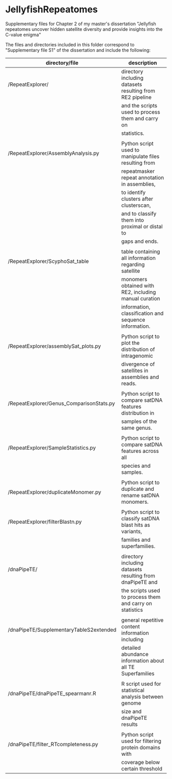 # JellyfishRepeatomes
Supplementary files for Chapter 2 of my master's dissertation "Jellyfish repeatomes uncover hidden satellite diversity and provide insights into the C-value enigma"


﻿The files and directories included in this folder correspond to "Supplementary file S1" of the dissertation
 and include the following:

|directory/file			                    	| description
|-------------------------------------------------------|----------------------------------------------------------
|/RepeatExplorer/			                |directory including datasets resulting from RE2 pipeline                    
|                                         		|and the scripts used to process them and carry on                      
|                                        		|statistics.
|                                        		|
|/RepeatExplorer/AssemblyAnalysis.py     		|Python script used to manipulate files resulting from  
|                                        		|repeatmasker repeat annotation in assemblies, 
|                                        		|to identify clusters after clusterscan,
|                                        		|and to classify them into proximal or distal to
|                                        		|gaps and ends.
|							|
|/RepeatExplorer/ScyphoSat_table 		      	|table containing all information regarding satellite
|				                       	|monomers obtained with RE2, including manual curation   
|                               	  	     	|information, classification and sequence information.
|							|
|/RepeatExplorer/assemblySat_plots.py 			|Python script to plot the distribution of intragenomic
|					               	|divergence of satellites in assemblies and reads.
|							|
|/RepeatExplorer/Genus_ComparisonStats.py		|Python script to compare satDNA features distribution in 
|                                         		|samples of the same genus.
|							|
|/RepeatExplorer/SampleStatistics.py	    		|Python script to compare satDNA features across all  
|                                        		|species and samples.
|                                      			|      
|/RepeatExplorer/duplicateMonomer.py     		|Python script to duplicate and rename satDNA monomers.
|							|
|/RepeatExplorer/filterBlastn.py         		|Python script to classify satDNA blast hits as variants, 
|                                        		|families and superfamilies.
|							|
|/dnaPipeTE/		            		        |directory including datasets resulting from dnaPipeTE and 
|                                        		|the scripts used to process them and carry on statistics 
|		  					|
|/dnaPipeTE/SupplementaryTableS2extended 		|general repetitive content information including
|					                |detailed abundance information about all TE Superfamilies
|							|
|/dnaPipeTE/dnaPipeTE_spearmanr.R	      		|R script used for statistical analysis between genome      
|                                        		|size and dnaPipeTE results		
|							|
|/dnaPipeTE/filter_RTcompleteness.py	    		|Python script used for filtering protein domains with  
|                                        		|coverage below certain threshold
